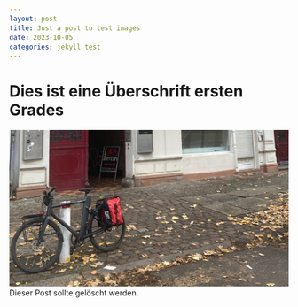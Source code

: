 ```yaml
---
layout: post
title: Just a post to test images
date: 2023-10-05
categories: jekyll test
---
```

# Dies ist eine Überschrift ersten Grades
![Nur ein Test Bild](<../_assets/cwb_PublicationCover - 1.jpeg>)
Dieser Post sollte gelöscht werden.
